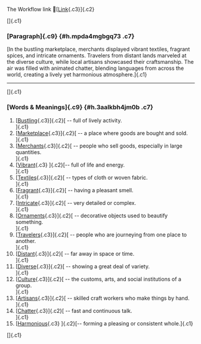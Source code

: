The Workflow link
👏[[Link](https://www.google.com/url?q=http://www.google.com&sa=D&source=editors&ust=1760068981624592&usg=AOvVaw2x2yKRHErUxjdm8rjJzcgR){.c3}]{.c2}

[]{.c1}

### [Paragraph]{.c9} {#h.mpda4mgbgq73 .c7}

[In the bustling marketplace, merchants displayed vibrant textiles,
fragrant spices, and intricate ornaments. Travelers from distant lands
marveled at the diverse culture, while local artisans showcased their
craftsmanship. The air was filled with animated chatter, blending
languages from across the world, creating a lively yet harmonious
atmosphere.]{.c1}

------------------------------------------------------------------------

[]{.c1}

### [Words & Meanings]{.c9} {#h.3aalkbh4jm0b .c7}

1.  [[Bustling](https://www.google.com/url?q=http://www.google.com&sa=D&source=editors&ust=1760068981625226&usg=AOvVaw0dDBl8HAOW6rTSfd3t5tQd){.c3}]{.c2}[ --
    full of lively activity.\
    ]{.c1}
2.  [[Marketplace](https://www.google.com/url?q=http://www.google.com&sa=D&source=editors&ust=1760068981625393&usg=AOvVaw3NgaOFX1bIhzNtz8_uKSIm){.c3}]{.c2}[ --
    a place where goods are bought and sold.\
    ]{.c1}
3.  [[Merchants](https://www.google.com/url?q=http://www.google.com&sa=D&source=editors&ust=1760068981625582&usg=AOvVaw2sGNpcBCOqjcDLgnNBa4Ri){.c3}]{.c2}[ --
    people who sell goods, especially in large quantities.\
    ]{.c1}
4.  [[Vibrant](https://www.google.com/url?q=http://www.google.com&sa=D&source=editors&ust=1760068981625752&usg=AOvVaw0GLGNOWxXV7w-kgRBpmeKS){.c3}
    ]{.c2}[-- full of life and energy.\
    ]{.c1}
5.  [[Textiles](https://www.google.com/url?q=http://www.google.com&sa=D&source=editors&ust=1760068981625852&usg=AOvVaw2f42kRfd-2VSW7GX_KeZ0B){.c3}]{.c2}[ --
    types of cloth or woven fabric.\
    ]{.c1}
6.  [[Fragrant](https://www.google.com/url?q=http://www.google.com&sa=D&source=editors&ust=1760068981625949&usg=AOvVaw0WwZmw0HS5rZllam0tIgqD){.c3}]{.c2}[ --
    having a pleasant smell.\
    ]{.c1}
7.  [[Intricate](https://www.google.com/url?q=http://www.google.com&sa=D&source=editors&ust=1760068981626043&usg=AOvVaw2CxA6DmFQrq-YZU-oY72BC){.c3}]{.c2}[ --
    very detailed or complex.\
    ]{.c1}
8.  [[Ornaments](https://www.google.com/url?q=http://www.google.com&sa=D&source=editors&ust=1760068981626152&usg=AOvVaw0gX1u6GsAHytX7RRVgllHp){.c3}]{.c2}[ --
    decorative objects used to beautify something.\
    ]{.c1}
9.  [[Travelers](https://www.google.com/url?q=http://www.google.com&sa=D&source=editors&ust=1760068981626266&usg=AOvVaw1tdVUMHZI8OeQA0B-GvVAS){.c3}]{.c2}[ --
    people who are journeying from one place to another.\
    ]{.c1}
10. [[Distant](https://www.google.com/url?q=http://www.google.com&sa=D&source=editors&ust=1760068981626379&usg=AOvVaw1hZK-uierl85DvuAfTQEoQ){.c3}]{.c2}[ --
    far away in space or time.\
    ]{.c1}
11. [[Diverse](https://www.google.com/url?q=http://www.google.com&sa=D&source=editors&ust=1760068981626474&usg=AOvVaw0dyXl69Dfi3lv4bZSh_Qga){.c3}]{.c2}[ --
    showing a great deal of variety.\
    ]{.c1}
12. [[Culture](https://www.google.com/url?q=http://www.google.com&sa=D&source=editors&ust=1760068981626599&usg=AOvVaw29AuaoMpxNO-OCEg5-nmA2){.c3}]{.c2}[ --
    the customs, arts, and social institutions of a group.\
    ]{.c1}
13. [[Artisans](https://www.google.com/url?q=http://www.google.com&sa=D&source=editors&ust=1760068981626751&usg=AOvVaw1fv7gnyFHpXXRJHgAhEwdZ){.c3}]{.c2}[ --
    skilled craft workers who make things by hand.\
    ]{.c1}
14. [[Chatter](https://www.google.com/url?q=http://www.google.com&sa=D&source=editors&ust=1760068981626863&usg=AOvVaw3ZjiBpxD3yS254XEazXn-7){.c3}]{.c2}[ --
    fast and continuous talk.\
    ]{.c1}
15. [[Harmonious](https://www.google.com/url?q=http://www.google.com&sa=D&source=editors&ust=1760068981626958&usg=AOvVaw3O_ATVsNaG9W15uhkF5E1N){.c3}
    ]{.c2}[-- forming a pleasing or consistent whole.]{.c1}

[]{.c1}
